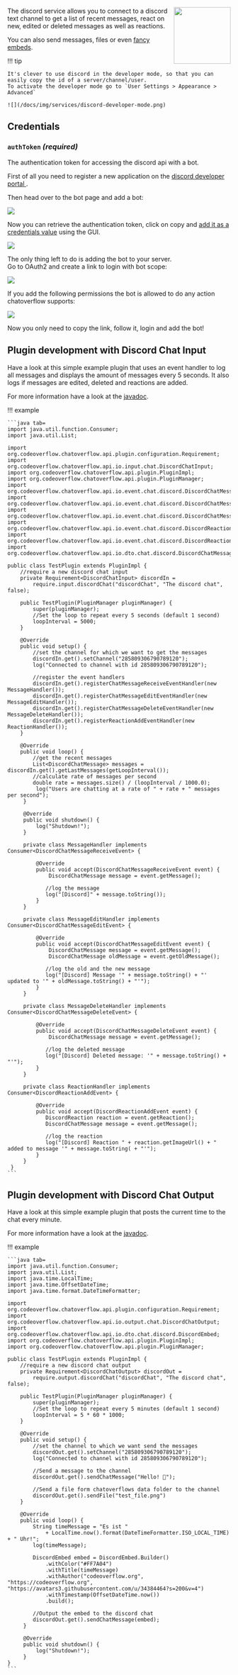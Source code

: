 <p><img align="right" width="128" height="128" src="/docs/img/services/discord-logo.png"></p>

The discord service allows you to connect to a discord text channel to get a list of recent messages,
react on new, edited or deleted messages as well as reactions.  

You can also send messages, files or even [fancy embeds](https://www.discord.club/static/home/img/embedg.png).  

!!! tip

    It's clever to use discord in the developer mode, so that you can easily copy the id of a server/channel/user.  
    To activate the developer mode go to `User Settings > Appearance > Advanced`
    
    ![](/docs/img/services/discord-developer-mode.png)

## Credentials

### `authToken` _(required)_ 
The authentication token for accessing the discord api with a bot.  

First of all you need to register a new application on the [discord developer portal
](https://discordapp.com/developers/applications/).  

Then head over to the bot page and add a bot:  

![](/docs/img/services/discord-build-a-bot.png)

Now you can retrieve the authentication token, click on copy and [add it as a credentials value](/docs/usage/Using-the-GUI.md#set-credentials) using the GUI.

![](/docs/img/services/discord-bot-token.png)

The only thing left to do is adding the bot to your server.  
Go to OAuth2 and create a link to login with bot scope:

![](/docs/img/services/discord-oauth-scope.png)

If you add the following permissions the bot is allowed to do any action chatoverflow supports:

![](/docs/img/services/discord-oauth-permissions.png)

Now you only need to copy the link, follow it, login and add the bot!


## Plugin development with Discord Chat Input
Have a look at this simple example plugin that uses an event handler to log all messages and displays the amount of messages every 5 seconds. It also logs if messages are edited, deleted and reactions are added.

For more information have a look at the [javadoc](https://docs.codeoverflow.org/code/chatoverflow-api/org/codeoverflow/chatoverflow/api/io/input/chat/DiscordChatInput.html).

!!! example
    
    ```java tab=
    import java.util.function.Consumer;
    import java.util.List;
    
    import org.codeoverflow.chatoverflow.api.plugin.configuration.Requirement;
    import org.codeoverflow.chatoverflow.api.io.input.chat.DiscordChatInput;
    import org.codeoverflow.chatoverflow.api.plugin.PluginImpl;
    import org.codeoverflow.chatoverflow.api.plugin.PluginManager;
    import org.codeoverflow.chatoverflow.api.io.event.chat.discord.DiscordChatMessageReceiveEvent;
    import org.codeoverflow.chatoverflow.api.io.event.chat.discord.DiscordChatMessageEditEvent;
    import org.codeoverflow.chatoverflow.api.io.event.chat.discord.DiscordChatMessageDeleteEvent;
    import org.codeoverflow.chatoverflow.api.io.event.chat.discord.DiscordReactionAddEvent;
    import org.codeoverflow.chatoverflow.api.io.event.chat.discord.DiscordReaction;
    import org.codeoverflow.chatoverflow.api.io.dto.chat.discord.DiscordChatMessage;
    
    public class TestPlugin extends PluginImpl {
        //require a new discord chat input
        private Requirement<DiscordChatInput> discordIn = 
            require.input.discordChat("discordChat", "The discord chat", false);
        
        public TestPlugin(PluginManager pluginManager) {
            super(pluginManager);
            //Set the loop to repeat every 5 seconds (default 1 second)
            loopInterval = 5000;
        }
        
        @Override
        public void setup() {
            //set the channel for which we want to get the messages
            discordIn.get().setChannel("285809306790789120");
            log("Connected to channel with id 285809306790789120");
            
            //register the event handlers
            discordIn.get().registerChatMessageReceiveEventHandler(new MessageHandler());
            discordIn.get().registerChatMessageEditEventHandler(new MessageEditHandler());
            discordIn.get().registerChatMessageDeleteEventHandler(new MessageDeleteHandler());
            discordIn.get().registerReactionAddEventHandler(new ReactionHandler());
        }
        
        @Override
        public void loop() {
            //get the recent messages
            List<DiscordChatMessage> messages = discordIn.get().getLastMessages(getLoopInterval());
            //calculate rate of messages per second
            double rate = messages.size() / (loopInterval / 1000.0);
             log("Users are chatting at a rate of " + rate + " messages per second");
         }
         
         @Override 
         public void shutdown() {
             log("Shutdown!");
         }
         
         private class MessageHandler implements Consumer<DiscordChatMessageReceiveEvent> {
             
             @Override
             public void accept(DiscordChatMessageReceiveEvent event) {
                 DiscordChatMessage message = event.getMessage();
                 
                //log the message
                log("[Discord]" + message.toString());
             }
         }
    
         private class MessageEditHandler implements Consumer<DiscordChatMessageEditEvent> {
             
             @Override
             public void accept(DiscordChatMessageEditEvent event) {
                 DiscordChatMessage message = event.getMessage();
                 DiscordChatMessage oldMessage = event.getOldMessage();
                 
                //log the old and the new message
                log("[Discord] Message '" + message.toString() + "' updated to '" + oldMessage.toString() + "'");
             }
         }
    
         private class MessageDeleteHandler implements Consumer<DiscordChatMessageDeleteEvent> {
             
             @Override
             public void accept(DiscordChatMessageDeleteEvent event) {
                 DiscordChatMessage message = event.getMessage();
                 
                //log the deleted message
                log("[Discord] Deleted message: '" + message.toString() + "'");
             }
         }
    
         private class ReactionHandler implements Consumer<DiscordReactionAddEvent> {
             
             @Override
             public void accept(DiscordReactionAddEvent event) {
                DiscordReaction reaction = event.getReaction();
                DiscordChatMessage message = event.getMessage();
                 
                //log the reaction
                log("[Discord] Reaction " + reaction.getImageUrl() + " added to message '" + message.toString( + "'");
             }
         }
     }
    ```

## Plugin development with Discord Chat Output
Have a look at this simple example plugin that posts the current time to the chat every minute.

For more information have a look at the [javadoc](https://docs.codeoverflow.org/code/chatoverflow-api/org/codeoverflow/chatoverflow/api/io/output/chat/DiscordChatOutput.html).

!!! example 

    ```java tab=
    import java.util.function.Consumer;
    import java.util.List;
    import java.time.LocalTime;
    import java.time.OffsetDateTime;
    import java.time.format.DateTimeFormatter;
    
    import org.codeoverflow.chatoverflow.api.plugin.configuration.Requirement;
    import org.codeoverflow.chatoverflow.api.io.output.chat.DiscordChatOutput;
    import org.codeoverflow.chatoverflow.api.io.dto.chat.discord.DiscordEmbed;
    import org.codeoverflow.chatoverflow.api.plugin.PluginImpl;
    import org.codeoverflow.chatoverflow.api.plugin.PluginManager;
    
    public class TestPlugin extends PluginImpl {
        //require a new discord chat output
        private Requirement<DiscordChatOutput> discordOut = 
            require.output.discordChat("discordChat", "The discord chat", false);
        
        public TestPlugin(PluginManager pluginManager) {
            super(pluginManager);
            //Set the loop to repeat every 5 minutes (default 1 second)
            loopInterval = 5 * 60 * 1000;
        }
        
        @Override
        public void setup() {
            //set the channel to which we want send the messages
            discordOut.get().setChannel("285809306790789120");
            log("Connected to channel with id 285809306790789120");
    
            //Send a message to the channel
            discordOut.get().sendChatMessage("Hello! 👋");
            
            //Send a file form chatoverflows data folder to the channel
            discordOut.get().sendFile("test_file.png")
        }
        
        @Override
        public void loop() {
            String timeMessage = "Es ist " 
                + LocalTime.now().format(DateTimeFormatter.ISO_LOCAL_TIME) + " Uhr!";
            log(timeMessage);
    
            DiscordEmbed embed = DiscordEmbed.Builder()
                .withColor("#FF7A04")
                .withTitle(timeMessage)
                .withAuthor("codeoverflow.org", "https://codeoverflow.org", "https://avatars3.githubusercontent.com/u/34384464?s=200&v=4")
                .withTimestamp(OffsetDateTime.now())
                .build();
            
            //Output the embed to the discord chat
            discordOut.get().sendChatMessage(embed);
         }
         
         @Override 
         public void shutdown() {
             log("Shutdown!");
         }
    }
    ```
